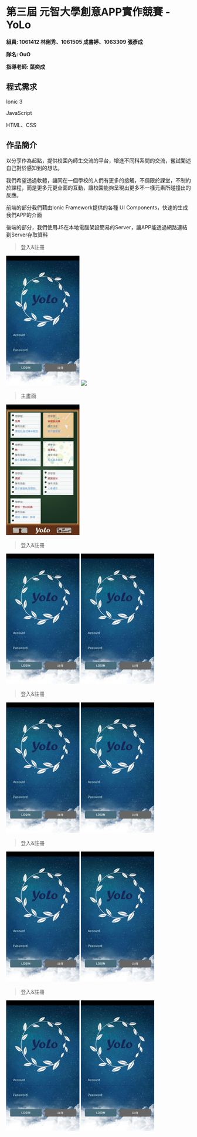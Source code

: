 # 第三屆 元智大學創意APP實作競賽 - YoLo

**組員: 1061412 林俐秀、1061505 成書婷、1063309 張彥成**

**隊名: OuO**   

**指導老師: 葉奕成**

## 程式需求

Ionic 3

JavaScript

HTML、CSS

## 作品簡介

以分享作為起點，提供校園內師生交流的平台，增進不同科系間的交流，嘗試闡述自己對於感知到的想法。

我們希望透過軟體，讓同在一個學校的人們有更多的接觸，不侷限於課堂，不制約於課程，而是更多元更全面的互動，讓校園能夠呈現出更多不一樣元素所碰撞出的反應。

前端的部分我們藉由Ionic Framework提供的各種 UI Components，快速的生成我們APP的介面

後端的部分，我們使用JS在本地電腦架設簡易的Server，讓APP能透過網路連結到Server存取資料

> 登入&註冊

<img src="img/photo_2020-06-10_21-22-23.jpg" width="200px"> <img src="img/pphoto_2020-06-10_21-27-26.jpg" width="200px">

> 主畫面

<img src="img/photo_2020-06-10_21-29-09.jpg" width="200px"> <mg src="img/photo_2020-06-10_21-29-47.jpg" width="200px">

> 登入&註冊

<img src="img/photo_2020-06-10_21-22-23.jpg" width="200px"> <img src="img/photo_2020-06-10_21-22-23.jpg" width="200px">

> 登入&註冊

<img src="img/photo_2020-06-10_21-22-23.jpg" width="200px"> <img src="img/photo_2020-06-10_21-22-23.jpg" width="200px">

> 登入&註冊

<img src="img/photo_2020-06-10_21-22-23.jpg" width="200px"> <img src="img/photo_2020-06-10_21-22-23.jpg" width="200px">

> 登入&註冊

<img src="img/photo_2020-06-10_21-22-23.jpg" width="200px"> <img src="img/photo_2020-06-10_21-22-23.jpg" width="200px">


